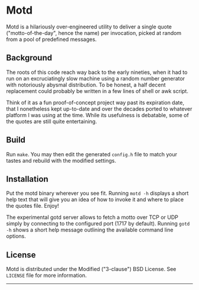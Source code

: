 # Motd

Motd is a hilariously over-engineered utility to deliver a single quote
("motto-of-the-day", hence the name) per invocation, picked at random
from a pool of predefined messages.

## Background

The roots of this code reach way back to the early nineties, when it had
to run on an excruciatingly slow machine using a random number generator
with notoriously abysmal distribution. To be honest, a half decent
replacement could probably be written in a few lines of shell or awk
script.

Think of it as a fun proof-of-concept project way past its expiration
date, that I nonetheless kept up-to-date and over the decades ported
to whatever platform I was using at the time. While its usefulness is
debatable, some of the quotes are still quite entertaining.

## Build

Run `make`. You may then edit the generated `config.h` file to match
your tastes and rebuild with the modified settings.

## Installation

Put the motd binary wherever you see fit. Running `motd -h` displays a
short help text that will give you an idea of how to invoke it and where
to place the quotes file. Enjoy!

The experimental gotd server allows to fetch a motto over TCP or UDP
simply by connecting to the configured port (1717 by default). Running
`gotd -h` shows a short help message outlining the available command
line options.

## License

Motd is distributed under the Modified ("3-clause") BSD License. See
`LICENSE` file for more information.

----------------------------------------------------------------------
